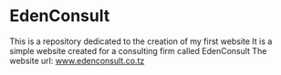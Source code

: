 # EdenConsult
This is a repository dedicated to the creation of my first website 
It is a simple website created for a consulting firm called EdenConsult
The website url: www.edenconsult.co.tz
